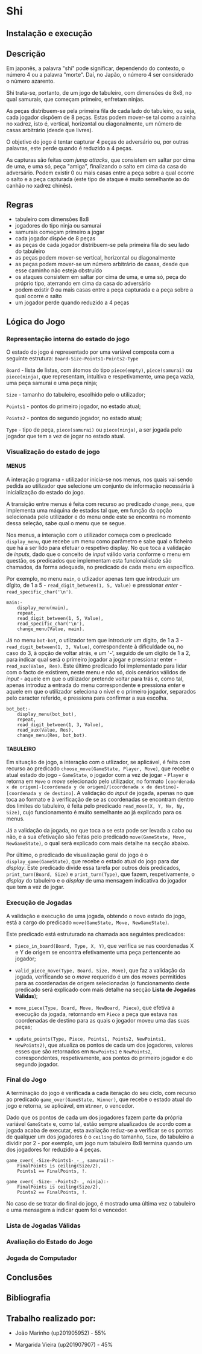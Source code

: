 # Shi

## Instalação e execução

## Descrição

Em japonês, a palavra "shi" pode significar, dependendo do contexto, o número 4 ou a palavra "morte". Daí, no Japão, o número 4 ser considerado o número azarento.

Shi trata-se, portanto, de um jogo de tabuleiro, com dimensões de 8x8, no qual samurais, que começam primeiro, enfretam ninjas.

As peças distribuem-se pela primeira fila de cada lado do tabuleiro, ou seja, cada jogador dispõem de 8 peças. Estas podem mover-se tal como a rainha no xadrez, isto é, vertical, horizontal ou diagonalmente, um número de casas arbitrário (desde que livres).

O objetivo do jogo é tentar capturar 4 peças do adversário ou, por outras palavras, este perde quando é reduzido a 4 peças.

As capturas são feitas com _jump attacks_, que consistem em saltar por cima de uma, e uma só, peça "amiga", finalizando o salto em cima da casa do adversário. Podem existir 0 ou mais casas entre a peça sobre a qual ocorre o salto e a peça capturada (este tipo de ataque é muito semelhante ao do canhão no xadrez chinês).

## Regras

- tabuleiro com dimensões 8x8
- jogadores do tipo ninja ou samurai
- samurais começam primeiro a jogar
- cada jogador dispõe de 8 peças
- as peças de cada jogador distribuem-se pela primeira fila do seu lado do tabuleiro
- as peças podem mover-se vertical, horizontal ou diagonalmente
- as peças podem mover-se um número arbitrário de casas, desde que esse caminho não esteja obstruído
- os ataques consistem em saltar por cima de uma, e uma só, peça do próprio tipo, aterrando em cima da casa do adversário
- podem existir 0 ou mais casas entre a peça capturada e a peça sobre a qual ocorre o salto
- um jogador perde quando reduzido a 4 peças

## Lógica do Jogo

### Representação interna do estado do jogo

O estado do jogo é representado por uma variável composta com a seguinte estrutura: `Board-Size-Points1-Points2-Type`

`Board` - lista de listas, com átomos do tipo `piece(empty)`, `piece(samurai)` ou `piece(ninja)`, que representam, intuitiva e respetivamente, uma peça vazia, uma peça samurai e uma peça ninja;

`Size` - tamanho do tabuleiro, escolhido pelo o utilizador;

`Points1` - pontos do primeiro jogador, no estado atual;

`Points2` - pontos do segundo jogador, no estado atual;

`Type` - tipo de peça, `piece(samurai)` ou `piece(ninja)`, a ser jogada pelo jogador que tem a vez de jogar no estado atual.

### Visualização do estado de jogo

#### MENUS

A interação programa - utilizador inicia-se nos menus, nos quais vai sendo pedida ao utilizador que selecione um conjunto de informação necessária à inicialização do estado do jogo.

A transição entre menus é feita com recurso ao predicado `change_menu`, que implementa uma máquina de estados tal que, em função da opção selecionada pelo utilizador e do menu onde este se encontra no momento dessa seleção, sabe qual o menu que se segue.

Nos menus, a interação com o utilizador começa com o predicado `display_menu`, que recebe um menu como parâmetro e sabe qual o ficheiro que há a ser lido para efetuar o respetivo display. No que toca a validação de _inputs_, dado que o conceito de _input_ válido varia conforme o menu em questão, os predicados que implementam esta funcionalidade são chamados, da forma adequada, no predicado de cada menu em específico.

Por exemplo, no menu `main`, o utlizador apenas tem que introduzir um dígito, de 1 a 5 - `read_digit_between(1, 5, Value)` e pressionar _enter_ - `read_specific_char('\n')`.

```
main:-
    display_menu(main),
    repeat,
    read_digit_between(1, 5, Value),
    read_specific_char('\n'),
    change_menu(Value, main).
```

Já no menu `bot-bot`, o utlizador tem que introduzir um dígito, de 1 a 3 - `read_digit_between(1, 3, Value)`, correspondente à dificuldade ou, no caso do 3, à opção de voltar atrás, e um '-', seguido de um dígito de 1 a 2, para indicar qual será o primeiro jogador a jogar e pressionar enter - `read_aux(Value, Res)`. Este último predicado foi implementado para lidar com o facto de existirem, neste menu e não só, dois cenários válidos de _input_ - aquele em que o utilizador pretende voltar para trás e, como tal, apenas introduz a entrada do menu correspondente e pressiona _enter_ e aquele em que o utilizador seleciona o nível e o primeiro jogador, separados pelo caracter referido, e pressiona
para confirmar a sua escolha.

```
bot_bot:-
    display_menu(bot_bot),
    repeat,
    read_digit_between(1, 3, Value),
    read_aux(Value, Res),
    change_menu(Res, bot_bot).
```

#### TABULEIRO

Em situação de jogo, a interação com o utlizador, se aplicável, é feita com recurso ao predicado `choose_move(GameState, Player, Move)`, que recebe o atual estado do jogo - `GameState`, o jogador com a vez de jogar - `Player` e retorna em `Move` o _move_ selecionado pelo utilizador, no formato `[coordenada x de origem]-[coordenada y de origem]/[coordenada x de destino]-[coordenada y de destino]`. A validação do _input_ de jogada, apenas no que toca ao formato e à verificação de se as coordenadas se encontram dentro dos limites do tabuleiro, é feita pelo predicado `read_move(X, Y, Nx, Ny, Size)`, cujo funcionamento é muito semelhante ao já explicado para os menus.

Já a validação da jogada, no que toca a se esta pode ser levada a cabo ou não, e a sua efetivação são feitas pelo predicado `move(GameState, Move, NewGameState)`, o qual será explicado com mais detalhe na secção abaixo.

Por último, o predicado de visualização geral do jogo é o `display_game(GameState)`, que recebe o estado atual do jogo para dar _display_. Este predicado divide essa tarefa por outros dois predicados, `print_turn(Board, Size)` e `print_turn(Type)`, que fazem, respetivamente, o _display_ do tabuleiro e o _display_ de uma mensagem indicativa do jogador que tem a vez de jogar.

### Execução de Jogadas

A validação e execução de uma jogada, obtendo o novo estado do jogo, está a cargo do predicado `move(GameState, Move, NewGameState)`.

Este predicado está estruturado na chamada aos seguintes predicados:

- `piece_in_board(Board, Type, X, Y)`, que verifica se nas coordenadas X e Y de origem se encontra efetivamente uma peça pertencente ao jogador;

- `valid_piece_move(Type, Board, Size, Move)`, que faz a validação da jogada, verificando se o _move_ requerido é um dos _moves_ permitidos para as coordenadas de origem selecionadas (o funcionamento deste predicado será explicado com mais detalhe na secção **Lista de Jogadas Válidas**);

- `move_piece(Type, Board, Move, NewBoard, Piece)`, que efetiva a execução da jogada, retornando em `Piece` a peça que estava nas coordenadas de destino para as quais o jogador moveu uma das suas peças;

- `update_points(Type, Piece, Points1, Points2, NewPoints1, NewPoints2)`, que atualiza os pontos de cada um dos jogadores, valores esses que são retornados em `NewPoints1` e `NewPoints2`, correspondentes, respetivamente, aos pontos do primeiro jogador e do segundo jogador.

### Final do Jogo

A terminação do jogo é verificada a cada iteração do seu ciclo, com recurso ao predicado `game_over(GameState, Winner)`, que recebe o estado atual do jogo e retorna, se aplicável, em `Winner`, o vencedor.

Dado que os pontos de cada um dos jogadores fazem parte da própria variável `GameState` e, como tal, estão sempre atualizados de acordo com a jogada acaba de executar, esta avaliação reduz-se a verificar se os pontos de qualquer um dos jogadores é o `ceiling` do tamanho, `Size`, do tabuleiro a dividir por 2 - por exemplo, um jogo num tabuleiro 8x8 termina quando um dos jogadores for reduzido a 4 peças.

```
game_over(_-Size-Points1-_-_, samurai):-
    FinalPoints is ceiling(Size/2),
    Points1 == FinalPoints, !.

game_over(_-Size-_-Points2-_, ninja):-
    FinalPoints is ceiling(Size/2),
    Points2 == FinalPoints, !.
```

No caso de se tratar do final do jogo, é mostrado uma última vez o tabuleiro e uma mensagem a indicar quem foi o vencedor.

### Lista de Jogadas Válidas

### Avaliação do Estado do Jogo

### Jogada do Computador

## Conclusões

## Bibliografia

## Trabalho realizado por:

- João Marinho (up201905952) - 55%

- Margarida Vieira (up201907907) - 45%
